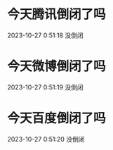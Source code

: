 # 今天腾讯倒闭了吗

2023-10-27 0:51:18 没倒闭

# 今天微博倒闭了吗

2023-10-27 0:51:19 没倒闭

# 今天百度倒闭了吗

2023-10-27 0:51:20 没倒闭

